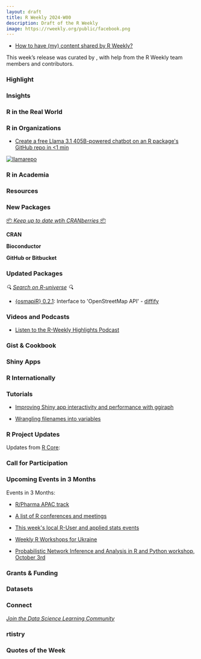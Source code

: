 ```yaml
---
layout: draft
title: R Weekly 2024-W00
description: Draft of the R Weekly
image: https://rweekly.org/public/facebook.png
---
```



+ [How to have (my) content shared by R Weekly?](https://github.com/rweekly/rweekly.org#how-to-have-my-content-shared-by-r-weekly)

This week’s release was curated by [](), with help from the R Weekly team members and contributors.



### Highlight



### Insights



### R in the Real World



### R in Organizations

+ [Create a free Llama 3.1 405B-powered chatbot on an R package's GitHub repo in <1 min](https://blog.stephenturner.us/p/create-a-free-llama-405b-llm-chatbot-github-repo-huggingface)

[![llamarepo](https://github.com/user-attachments/assets/1c499044-fc60-44eb-a55a-3173106d8fb7)](https://blog.stephenturner.us/p/create-a-free-llama-405b-llm-chatbot-github-repo-huggingface)


### R in Academia



### Resources



### New Packages

<!-- <p class="added-hostname"><a href="https://rweekly.org/live" target="_blank" class="externalLink">📦 <i>Go Live for More New Pkgs</i> 📦</a></p> --> 
<p class="added-hostname"><a href="https://dirk.eddelbuettel.com/cranberries/cran/new/" target="_blank" class="externalLink">📦 <i>Keep up to date wtih CRANberries</i> 📦</a></p>


**CRAN**



**Bioconductor**



**GitHub or Bitbucket**



### Updated Packages

<i>🔍 [Search on R-universe](https://r-universe.dev/search/) 🔍</i>

+ [{osmapiR} 0.2.1](https://cran.r-project.org/package=osmapiR): Interface to 'OpenStreetMap API' - [diffify](https://diffify.com/R/osmapiR/)

### Videos and Podcasts

+ [Listen to the R-Weekly Highlights Podcast](https://serve.podhome.fm/r-weekly-highlights)


### Gist & Cookbook



### Shiny Apps



### R Internationally



### Tutorials


+ [Improving Shiny app interactivity and performance with ggiraph](https://posit.co/blog/shiny-dashboards-with-ggiraph-and-databases/)

+ [Wrangling filenames into variables](https://luisdva.github.io/rstats/filenames-to-vars/)  

<!--<div class="post-more-begin></div><div class="post-more-end"></div>-->

### R Project Updates

Updates from [R Core](http://developer.r-project.org/blosxom.cgi/R-devel/NEWS):

### Call for Participation

### Upcoming Events in 3 Months

Events in 3 Months:

+ [R/Pharma APAC track](https://rinpharma.com/post/2024-07-17-apac-track/)

+ [A list of R conferences and meetings](https://jumpingrivers.github.io/meetingsR/events.html)

+ [This week's local R-User and applied stats events](https://community.rstudio.com/c/irl)

+ [Weekly R Workshops for Ukraine](https://sites.google.com/view/dariia-mykhailyshyna/main/r-workshops-for-ukraine)

+ [Probabilistic Network Inference and Analysis in R and Python workshop, October 3rd](https://r-posts.com/probabilistic-network-inference-and-analysis-in-r-and-python-workshop/)

### Grants & Funding


### Datasets


### Connect

<i>[Join the Data Science Learning Community](https://DSLC.io/)</i>

### rtistry


### Quotes of the Week
